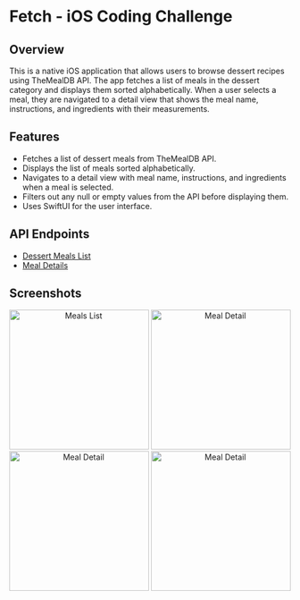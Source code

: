 # Fetch - iOS Coding Challenge

## Overview
This is a native iOS application that allows users to browse dessert recipes using TheMealDB API. The app fetches a list of meals in the dessert category and displays them sorted alphabetically. When a user selects a meal, they are navigated to a detail view that shows the meal name, instructions, and ingredients with their measurements.

## Features
- Fetches a list of dessert meals from TheMealDB API.
- Displays the list of meals sorted alphabetically.
- Navigates to a detail view with meal name, instructions, and ingredients when a meal is selected.
- Filters out any null or empty values from the API before displaying them.
- Uses SwiftUI for the user interface.

## API Endpoints
- [Dessert Meals List](https://themealdb.com/api/json/v1/1/filter.php?c=Dessert)
- [Meal Details](https://themealdb.com/api/json/v1/1/lookup.php?i=MEAL_ID)

## Screenshots
<p align="center">
    <img src="https://github.com/Ishaanb04/Fetch---iOS-Coding-Challenge-/assets/32113863/0de775e8-e50b-43b4-921f-ad6c2dc8cff0" alt="Meals List" width="250">
    <img src="https://github.com/Ishaanb04/Fetch---iOS-Coding-Challenge-/assets/32113863/6d8a02a9-f73d-4f4f-9649-9d9e233a7e63" alt="Meal Detail" width="250">
  <img src="https://github.com/Ishaanb04/Fetch---iOS-Coding-Challenge-/assets/32113863/a3ca99c3-194e-44dc-8ac1-30bea807d618" alt="Meal Detail" width="250">
  <img src="https://github.com/Ishaanb04/Fetch---iOS-Coding-Challenge-/assets/32113863/8f781fe2-c84e-484f-a007-c8d3600403e6" alt="Meal Detail" width="250">
</p>

